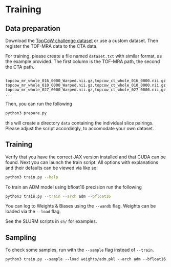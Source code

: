 # Training

## Data preparation

Download the [TopCoW challenge dataset](https://topcow23.grand-challenge.org/data/) or use a custom dataset.
Then register the TOF-MRA data to the CTA data.

For training, please create a file named `dataset.txt` with similar format, as the example provided.
The first column is the TOF-MRA path, the second the CTA path.

```csv

topcow_mr_whole_016_0000_Warped.nii.gz,topcow_ct_whole_016_0000.nii.gz
topcow_mr_whole_010_0000_Warped.nii.gz,topcow_ct_whole_010_0000.nii.gz
topcow_mr_whole_027_0000_Warped.nii.gz,topcow_ct_whole_027_0000.nii.gz
...
```

Then, you can run the following
```bash
python3 prepare.py
```

this will create a directory `data` containing the individual slice pairings.
Please adjust the script accordingly, to accomodate your own dataset.

## Training

Verify that you have the correct JAX version installed and that CUDA can be found.
Next you can launch the train script.
All options with explanations and their defaults can be viewed via like so:

```bash
python3 train.py --help
```

To train an ADM model using bfloat16 precision run the following

```bash
python3 train.py --train --arch adm --bfloat16
```

You can log to Weights & Biases using the `--wandb` flag.
Weights can be loaded via the `--load` flag.

See the SLURM scripts in `sh/` for examples.

## Sampling

To check some samples, run with the `--sample` flag instead of `--train`.

```
python3 train.py --sample --load weights/adm.pkl --arch adm --bfloat16
```

